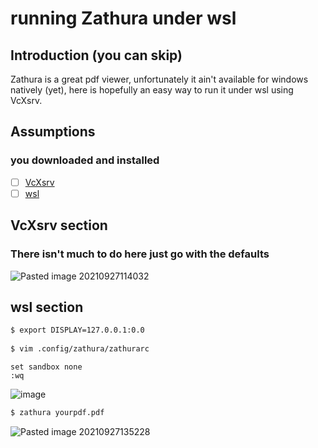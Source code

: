 
# running Zathura under wsl

## Introduction (you can skip)
Zathura is a great pdf viewer, unfortunately it ain't available for windows natively (yet), here is hopefully an easy way to run it under wsl using VcXsrv.

## Assumptions

### you downloaded and installed 

- [ ] [VcXsrv](https://sourceforge.net/projects/vcxsrv/)
- [ ] [wsl](https://docs.microsoft.com/en-us/windows/wsl/install)

## VcXsrv section

### There isn't much to do here just go with the defaults

![Pasted image 20210927114032](https://user-images.githubusercontent.com/34142795/134903197-550f11fd-7268-4f16-bbc4-caa73a6ed253.png)

## wsl section

``` bash 
$ export DISPLAY=127.0.0.1:0.0
 
$ vim .config/zathura/zathurarc
```
```vim
set sandbox none
:wq
```

![image](https://user-images.githubusercontent.com/34142795/134903542-51d5bb4d-3480-49bb-b4d1-0b3b314abff2.png)

```bash
$ zathura yourpdf.pdf
```
![Pasted image 20210927135228](https://user-images.githubusercontent.com/34142795/134903711-3b1c8eea-cae2-47e3-8e2b-62ba61aae816.png)

